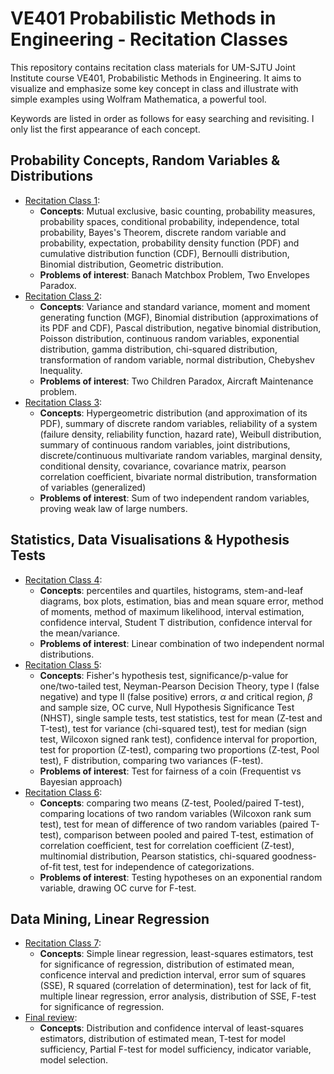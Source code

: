 # VE401 Probabilistic Methods in Engineering - Recitation Classes

This repository contains recitation class materials for UM-SJTU Joint Institute course VE401, Probabilistic Methods in Engineering. It aims to visualize and emphasize some key concept in class and illustrate with simple examples using Wolfram Mathematica, a powerful tool.

Keywords are listed in order as follows for easy searching and revisiting. I only list the first appearance of each concept.

## Probability Concepts, Random Variables & Distributions
- [Recitation Class 1](./VE401RC1_Zhenhao_Gu.pdf):
  - **Concepts**: Mutual exclusive, basic counting, probability measures, probability spaces, conditional probability, independence, total probability, Bayes's Theorem, discrete random variable and probability, expectation, probability density function (PDF) and cumulative distribution function (CDF), Bernoulli distribution, Binomial distribution, Geometric distribution.
  - **Problems of interest**: Banach Matchbox Problem, Two Envelopes Paradox.
- [Recitation Class 2](./VE401RC2_Zhenhao_Gu.pdf):
  - **Concepts**: Variance and standard variance, moment and moment generating function (MGF), Binomial distribution (approximations of its PDF and CDF), Pascal distribution, negative binomial distribution, Poisson distribution, continuous random variables, exponential distribution, gamma distribution, chi-squared distribution, transformation of random variable, normal distribution, Chebyshev Inequality.
  - **Problems of interest**: Two Children Paradox, Aircraft Maintenance problem.
- [Recitation Class 3](./VE401RC3_Zhenhao_Gu.pdf):
  - **Concepts**: Hypergeometric distribution (and approximation of its PDF), summary of discrete random variables, reliability of a system (failure density, reliability function, hazard rate), Weibull distribution, summary of continuous random variables, joint distributions, discrete/continuous multivariate random variables, marginal density, conditional density, covariance, covariance matrix, pearson correlation coefficient, bivariate normal distribution, transformation of variables (generalized)
  - **Problems of interest**: Sum of two independent random variables, proving weak law of large numbers.

## Statistics, Data Visualisations & Hypothesis Tests
- [Recitation Class 4](./VE401RC4_Zhenhao_Gu.pdf):
  - **Concepts**: percentiles and quartiles, histograms, stem-and-leaf diagrams, box plots, estimation, bias and mean square error, method of moments, method of maximum likelihood, interval estimation, confidence interval, Student T distribution, confidence interval for the mean/variance.
  - **Problems of interest**: Linear combination of two independent normal distributions.
- [Recitation Class 5](./VE401RC5_Zhenhao_Gu.pdf):
  - **Concepts**: Fisher's hypothesis test, significance/p-value for one/two-tailed test, Neyman-Pearson Decision Theory, type I (false negative) and type II (false positive) errors, $\alpha$ and critical region, $\beta$ and sample size, OC curve, Null Hypothesis Significance Test (NHST), single sample tests, test statistics, test for mean (Z-test and T-test), test for variance (chi-squared test), test for median (sign test, Wilcoxon signed rank test), confidence interval for proportion, test for proportion (Z-test), comparing two proportions (Z-test, Pool test), F distribution, comparing two variances (F-test).
  - **Problems of interest**: Test for fairness of a coin (Frequentist vs Bayesian approach)
- [Recitation Class 6](./VE401RC6_Zhenhao_Gu.pdf):
  - **Concepts**: comparing two means (Z-test, Pooled/paired T-test), comparing locations of two random variables (Wilcoxon rank sum test), test for mean of difference of two random variables (paired T-test), comparison between pooled and paired T-test, estimation of correlation coefficient, test for correlation coefficient (Z-test), multinomial distribution, Pearson statistics, chi-squared goodness-of-fit test, test for independence of categorizations.
  - **Problems of interest**: Testing hypotheses on an exponential random variable, drawing OC curve for F-test.

## Data Mining, Linear Regression
- [Recitation Class 7](./VE401RC7_Zhenhao_Gu.pdf):
  - **Concepts**: Simple linear regression, least-squares estimators, test for significance of regression, distribution of estimated mean, conficence interval and prediction interval, error sum of squares (SSE), R squared (correlation of determination), test for lack of fit, multiple linear regression, error analysis, distribution of SSE, F-test for significance of regression.
- [Final review](./Final_MLR.pdf):
  - **Concepts**: Distribution and confidence interval of least-squares estimators, distribution of estimated mean, T-test for model sufficiency, Partial F-test for model sufficiency, indicator variable, model selection.
